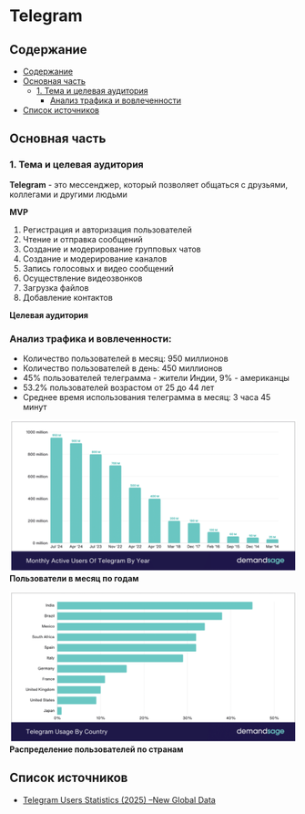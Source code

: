 # Telegram 

## Содержание

- [Содержание](#содержание)
- [Основная часть](#основная-часть)
  - [1. Тема и целевая аудитория](#1-тема-и-целевая-аудитория)
    - [Анализ трафика и вовлеченности](#анализ-трафика-и-вовлеченности)
- [Список источников](#список-источников)

## Основная часть

### 1. Тема и целевая аудитория

**Telegram** - это мессенджер, который позволяет общаться с друзьями, коллегами и другими людьми

**MVP**
1. Регистрация и авторизация пользователей
2. Чтение и отправка сообщений
3. Создание и модерирование групповых чатов
4. Создание и модерирование каналов
5. Запись голосовых и видео сообщений
6. Осуществление видеозвонков
7. Загрузка файлов
8. Добавление контактов

**Целевая аудитория**

### Анализ трафика и вовлеченности:

- Количество пользователей в месяц: 950 миллионов
- Количество пользователей в день: 450 миллионов
- 45% пользователей телеграмма - жители Индии, 9% - американцы
- 53.2% пользователей возрастом от 25 до 44 лет
- Среднее время использования телеграмма в месяц: 3 часа 45 минут

![Пользователи в месяц по годам](./img/stats/MAU_by_year.png)
**Пользователи в месяц по годам**

![Распределение пользователей по странам](./img/stats/usage_by_country.png)
**Распределение пользователей по странам**

## Список источников
- [Telegram Users Statistics (2025) –New Global Data](https://www.demandsage.com/telegram-statistics/)